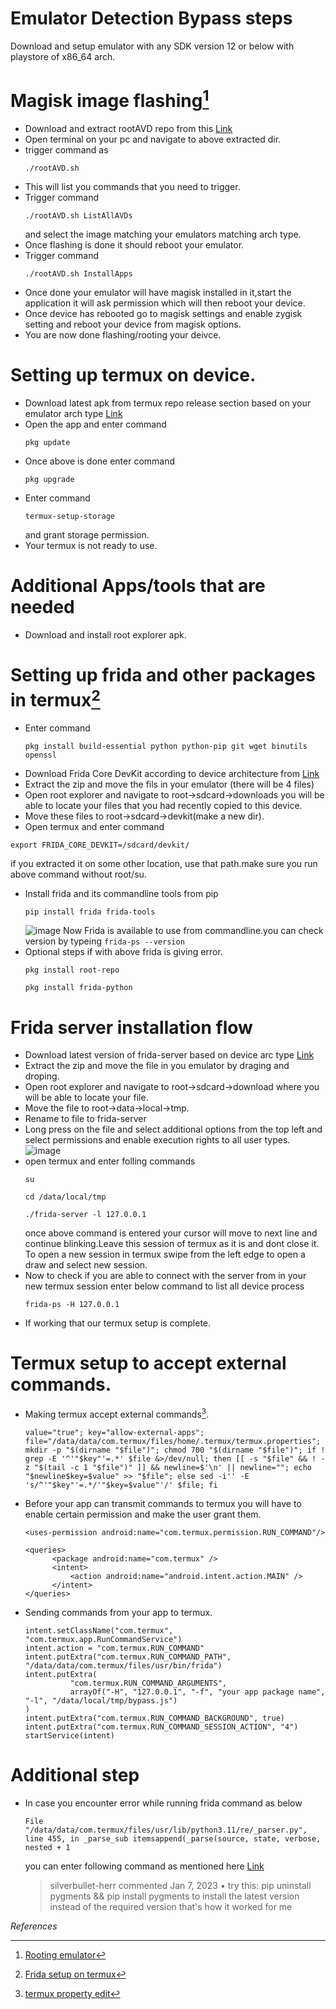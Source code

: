 # Emulator Detection Bypass steps
Download and setup emulator with any SDK version 12 or below with playstore of x86_64 arch.

# Magisk image flashing[^1]   
* Download and extract rootAVD repo from this [Link](https://github.com/newbit1/rootAVD)
* Open terminal on your pc and navigate to above extracted dir.
* trigger command as
  ```
  ./rootAVD.sh
  ```
* This will list you commands that you need to trigger.
* Trigger command
  ```
  ./rootAVD.sh ListAllAVDs
  ```
  and select the image matching your emulators matching arch type.
* Once flashing is done it should reboot your emulator.
* Trigger command
  ```
  ./rootAVD.sh InstallApps
  ```
* Once done your emulator will have magisk installed in it,start the application it will ask permission which will then reboot your device.
* Once device has rebooted go to magisk settings and enable zygisk setting and reboot your device from magisk options.
* You are now done flashing/rooting your deivce.
# Setting up termux on device.
* Download latest apk from termux repo release section based on your emulator arch type [Link](https://github.com/termux/termux-app/releases)
* Open the app and enter command
  ```
  pkg update
  ```
* Once above is done enter command
  ```
  pkg upgrade
  ```
* Enter command
  ```
  termux-setup-storage
  ```
  and grant storage permission.
* Your termux is not ready to use.
  
# Additional Apps/tools that are needed
* Download and install root explorer apk.
  
# Setting up frida and other packages in termux[^2]
* Enter command
  ```
  pkg install build-essential python python-pip git wget binutils openssl
  ```
*  Download Frida Core DevKit according to device architecture from [Link](https://github.com/frida/frida/releases)
*  Extract the zip and move the fils in your emulator (there will be 4 files)
*  Open root explorer and navigate to root->sdcard->downloads you will be able to locate your files that you had recently copied to this device.
*  Move these files to root->sdcard->devkit(make a new dir).
*  Open termux and enter command
  ```
export FRIDA_CORE_DEVKIT=/sdcard/devkit/
```
   if you extracted it on some other location, use that path.make sure you run above command without root/su.
* Install frida and its commandline tools from pip
  ```
  pip install frida frida-tools
  ```
  ![image](https://user-images.githubusercontent.com/27184655/218310575-89d7d2c0-028d-4942-a5ea-edc96461d55f.jpg)
  Now Frida is available to use from commandline.you can check version by typeing ``` frida-ps --version ```
* Optional steps if with above frida is giving error.
  ```
  pkg install root-repo
  ```
  ```
  pkg install frida-python
  ```
# Frida server installation flow
* Download latest version of frida-server based on device arc type [Link](https://github.com/frida/frida/releases)
* Extract the zip and move the file in you emulator by draging and droping.
* Open root explorer and navigate to root->sdcard->download where you will be able to locate your file.
* Move the file to root->data->local->tmp.
* Rename to file to frida-server
* Long press on the file and select additional options from the top left and select permissions and enable execution rights to all user types. ![image](https://github.com/Ms-dev3/EmulatorByPass/assets/111139550/643e5ac9-8fb7-4273-b580-131e19bba2a5)
* open termux and enter folling commands
  ```
  su
  ```
  ```
  cd /data/local/tmp
  ```
  ```
  ./frida-server -l 127.0.0.1
  ```
  once above command is entered your cursor will move to next line and continue blinking.Leave this session of termux as it is and dont close it.
  To open a new session in termux swipe from the left edge to open a draw and select new session.
* Now to check if you are able to connect with the server from in your new termux session enter below command to list all device process
  ```
  frida-ps -H 127.0.0.1
  ```
* If working that our termux setup is complete.
  
# Termux setup to accept external commands.  
* Making termux accept external commands[^3].
  ```
  value="true"; key="allow-external-apps"; file="/data/data/com.termux/files/home/.termux/termux.properties"; mkdir -p "$(dirname "$file")"; chmod 700 "$(dirname "$file")"; if ! grep -E '^'"$key"'=.*' $file &>/dev/null; then [[ -s "$file" && ! -z "$(tail -c 1 "$file")" ]] && newline=$'\n' || newline=""; echo "$newline$key=$value" >> "$file"; else sed -i'' -E 's/^'"$key"'=.*/'"$key=$value"'/' $file; fi
  ```
* Before your app can transmit commands to termux you will have to enable certain permission and make the user grant them.
  ```
  <uses-permission android:name="com.termux.permission.RUN_COMMAND"/>
  ```
  ```
  <queries>
        <package android:name="com.termux" />
        <intent>
            <action android:name="android.intent.action.MAIN" />
        </intent>
  </queries>
  ```
* Sending commands from your app to termux.
  ```
  intent.setClassName("com.termux", "com.termux.app.RunCommandService")
  intent.action = "com.termux.RUN_COMMAND"
  intent.putExtra("com.termux.RUN_COMMAND_PATH", "/data/data/com.termux/files/usr/bin/frida")
  intent.putExtra(
            "com.termux.RUN_COMMAND_ARGUMENTS",
            arrayOf("-H", "127.0.0.1", "-f", "your app package name", "-l", "/data/local/tmp/bypass.js")
  )
  intent.putExtra("com.termux.RUN_COMMAND_BACKGROUND", true)
  intent.putExtra("com.termux.RUN_COMMAND_SESSION_ACTION", "4")
  startService(intent)
  ```
# Additional step
* In case you encounter error while running frida command as below
  ```
  File "/data/data/com.termux/files/usr/lib/python3.11/re/_parser.py", line 455, in _parse_sub itemsappend(_parse(source, state, verbose, nested + 1
  ```
  you can enter following command as mentioned here [Link](https://github.com/frida/frida/issues/2372#issuecomment-1374208979)
  > silverbullet-herr commented Jan 7, 2023 •
  > try this:
  > pip uninstall pygments && pip install pygments
  > to install the latest version instead of the required version that's how it worked for me

*References*
[^1]: [Rooting emulator](https://avicoder.me/2021/09/02/Root-AVD-and-install-Magisk/)
[^2]: [Frida setup on termux](https://github.com/frida/frida/discussions/2411)
[^3]: [termux property edit](https://github.com/termux/termux-tasker#allow-external-apps-property-optional)


